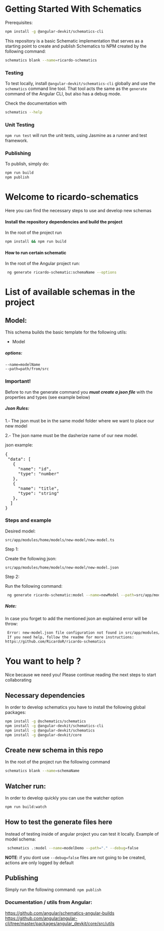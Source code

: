 # Getting Started With Schematics

Prerequisites:

```bash
npm install -g @angular-devkit/schematics-cli
```

This repository is a basic Schematic implementation that serves as a starting point to create and publish Schematics to NPM created by the following command:

```bash
schematics blank --name=ricardo-schematics
```

### Testing

To test locally, install `@angular-devkit/schematics-cli` globally and use the `schematics` command line tool. That tool acts the same as the `generate` command of the Angular CLI, but also has a debug mode.

Check the documentation with

```bash
schematics --help
```

### Unit Testing

`npm run test` will run the unit tests, using Jasmine as a runner and test framework.

### Publishing

To publish, simply do:

```bash
npm run build
npm publish
```

# Welcome to ricardo-schematics

Here you can find the necessary steps to use and develop new schemas

#### Install the repository dependencies and build the project

In the root of the project run

```bash
npm install && npm run build
```

#### How to run certain schematic

In the root of the Angular project run:

```bash
 ng generate ricardo-schematic:schemaName --options
```

# List of available schemas in the project

## Model:

This schema builds the basic template for the following utils:

- Model

##### options:

    --name=modelName
    --path=path/from/src

### Important!

Before to run the generate command you **_must create a json file_** with the properties and types (see example below)

##### Json Rules:

1.- The json must be in the same model folder where we want to place our new model

2.- The json name must be the dasherize name of our new model.

json example:

<pre>
{
 "data": [
   {
     "name": "id",
     "type": "number"
   },
   {
     "name": "title",
     "type": "string"
   },
  ]
}
</pre>

### Steps and example

Desired model:

`src/app/modules/home/models/new-model/new-model.ts`

Step 1:

Create the following json:

`src/app/modules/home/models/new-model/new-model.json`

Step 2:

Run the following command:

```bash
 ng generate ricardo-schematic:model --name=newModel --path=src/app/modules/home
```

##### Note:

In case you forget to add the mentioned json an explained error will be throw:

```bash
 Error: new-model.json file configuration not found in src/app/modules/home/models/new-model/new-model.json, please create it.
 If you need help, follow the readme for more instructions:
https://github.com/RicardoR/ricardo-schematics
```

# You want to help ?

Nice because we need you! Please continue reading the next steps to start collaborating

## Necessary dependencies

In order to develop schematics you have to install the following global packages:

```bash
npm install -g @schematics/schematics
npm install -g @angular-devkit/schematics-cli
npm install -g @angular-devkit/schematics
npm install -g @angular-devkit/core
```

## Create new schema in this repo

In the root of the project run the following command

```bash
schematics blank --name=schemaName
```

## Watcher run:

In order to develop quickly you can use the watcher option

```bash
npm run build:watch
```

## How to test the generate files here

Instead of testing inside of angular project you can test it locally.
Example of model schema:

```bash
 schematics .:model --name=modelDemo --path="." --debug=false
```

**NOTE**: if you dont use `--debug=false` files are not going to be created, actions are only logged by default

## Publishing

Simply run the following command: `npm publish`

### Documentation / utils from Angular:

https://github.com/angular/schematics-angular-builds
https://github.com/angular/angular-cli/tree/master/packages/angular_devkit/core/src/utils
